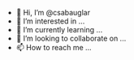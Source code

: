- 👋 Hi, I’m @csabauglar
- 👀 I’m interested in ...
- 🌱 I’m currently learning ...
- 💞️ I’m looking to collaborate on ...
- 📫 How to reach me ...

<!---
csabauglar/csabauglar is a ✨ special ✨ repository because its `README.md` (this file) appears on your GitHub profile.
You can click the Preview link to take a look at your changes.
--->
